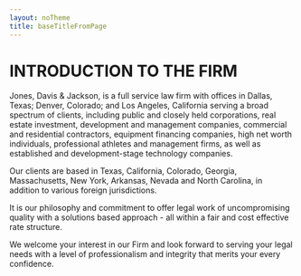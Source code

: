 ```yaml
---
layout: noTheme
title: baseTitleFromPage
---
```


# INTRODUCTION TO THE FIRM

Jones, Davis & Jackson, is a full service law firm with offices in Dallas, Texas; Denver, Colorado; and Los Angeles, California serving a broad spectrum of clients, including public and closely held corporations, real estate investment, development and management companies, commercial and residential contractors, equipment financing companies, high net worth individuals, professional athletes and management firms, as well as established and development-stage technology companies.

Our clients are based in Texas, California, Colorado, Georgia, Massachusetts, New York, Arkansas, Nevada and North Carolina, in addition to various foreign jurisdictions.

It is our philosophy and commitment to offer legal work of uncompromising quality with a solutions based approach - all within a fair and cost effective rate structure.

We welcome your interest in our Firm and look forward to serving your legal needs with a level of professionalism and integrity that merits your every confidence.

